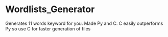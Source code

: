 # Wordlists_Generator
Generates 11 words keyword for you. Made Py and C. C easily outperforms Py so use C for faster generation of files
